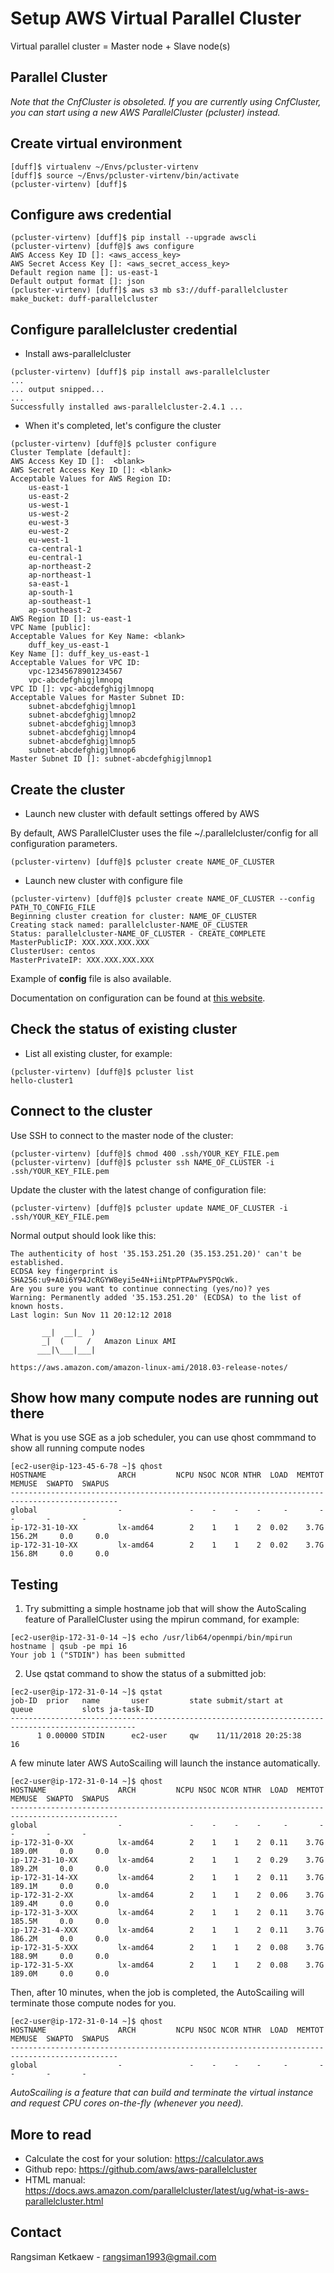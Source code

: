 # Setup AWS Virtual Parallel Cluster

Virtual parallel cluster = Master node + Slave node(s)

## Parallel Cluster

_Note that the CnfCluster is obsoleted. If you are currently using CnfCluster, you can start using a new AWS ParallelCluster (pcluster) instead._

## Create virtual environment

```
[duff]$ virtualenv ~/Envs/pcluster-virtenv
[duff]$ source ~/Envs/pcluster-virtenv/bin/activate
(pcluster-virtenv) [duff]$ 
```

## Configure aws credential

```
(pcluster-virtenv) [duff]$ pip install --upgrade awscli
(pcluster-virtenv) [duff@]$ aws configure
AWS Access Key ID []: <aws_access_key>
AWS Secret Access Key []: <aws_secret_access_key>
Default region name []: us-east-1
Default output format []: json
(pcluster-virtenv) [duff]$ aws s3 mb s3://duff-parallelcluster
make_bucket: duff-parallelcluster 
```

## Configure parallelcluster credential

- Install aws-parallelcluster

```
(pcluster-virtenv) [duff]$ pip install aws-parallelcluster
...
... output snipped...
...
Successfully installed aws-parallelcluster-2.4.1 ...
```

- When it's completed, let's configure the cluster

```
(pcluster-virtenv) [duff@]$ pcluster configure
Cluster Template [default]:
AWS Access Key ID []:  <blank>
AWS Secret Access Key ID []: <blank>
Acceptable Values for AWS Region ID:
    us-east-1
    us-east-2
    us-west-1
    us-west-2
    eu-west-3
    eu-west-2
    eu-west-1
    ca-central-1
    eu-central-1
    ap-northeast-2
    ap-northeast-1
    sa-east-1
    ap-south-1
    ap-southeast-1
    ap-southeast-2
AWS Region ID []: us-east-1
VPC Name [public]:
Acceptable Values for Key Name: <blank>
    duff_key_us-east-1
Key Name []: duff_key_us-east-1
Acceptable Values for VPC ID:
    vpc-12345678901234567
    vpc-abcdefghigjlmnopq
VPC ID []: vpc-abcdefghigjlmnopq
Acceptable Values for Master Subnet ID:
    subnet-abcdefghigjlmnop1
    subnet-abcdefghigjlmnop2
    subnet-abcdefghigjlmnop3
    subnet-abcdefghigjlmnop4
    subnet-abcdefghigjlmnop5
    subnet-abcdefghigjlmnop6
Master Subnet ID []: subnet-abcdefghigjlmnop1
```

## Create the cluster

- Launch new cluster with default settings offered by AWS

By default, AWS ParallelCluster uses the file ~/.parallelcluster/config for all configuration parameters.

```
(pcluster-virtenv) [duff@]$ pcluster create NAME_OF_CLUSTER
```

- Launch new cluster with configure file

```
(pcluster-virtenv) [duff@]$ pcluster create NAME_OF_CLUSTER --config PATH_TO_CONFIG_FILE
Beginning cluster creation for cluster: NAME_OF_CLUSTER
Creating stack named: parallelcluster-NAME_OF_CLUSTER
Status: parallelcluster-NAME_OF_CLUSTER - CREATE_COMPLETE
MasterPublicIP: XXX.XXX.XXX.XXX
ClusterUser: centos
MasterPrivateIP: XXX.XXX.XXX.XXX
```

Example of **config** file is also available.

Documentation on configuration can be found at [this website](https://docs.aws.amazon.com/parallelcluster/latest/ug/configuration.html).

## Check the status of existing cluster

- List all existing cluster, for example:

```
(pcluster-virtenv) [duff@]$ pcluster list
hello-cluster1
```

## Connect to the cluster

Use SSH to connect to the master node of the cluster:

```
(pcluster-virtenv) [duff@]$ chmod 400 .ssh/YOUR_KEY_FILE.pem
(pcluster-virtenv) [duff@]$ pcluster ssh NAME_OF_CLUSTER -i .ssh/YOUR_KEY_FILE.pem
```

Update the cluster with the latest change of configuration file:

```
(pcluster-virtenv) [duff@]$ pcluster update NAME_OF_CLUSTER -i .ssh/YOUR_KEY_FILE.pem
```

Normal output should look like this:

```
The authenticity of host '35.153.251.20 (35.153.251.20)' can't be established.
ECDSA key fingerprint is SHA256:u9+A0i6Y94JcRGYW8eyi5e4N+iiNtpPTPAwPY5PQcWk.
Are you sure you want to continue connecting (yes/no)? yes
Warning: Permanently added '35.153.251.20' (ECDSA) to the list of known hosts.
Last login: Sun Nov 11 20:12:12 2018

       __|  __|_  )
       _|  (     /   Amazon Linux AMI
      ___|\___|___|

https://aws.amazon.com/amazon-linux-ami/2018.03-release-notes/
```

## Show how many compute nodes are running out there

What is you use SGE as a job scheduler, you can use qhost commmand to show all running compute nodes

```
[ec2-user@ip-123-45-6-78 ~]$ qhost
HOSTNAME                ARCH         NCPU NSOC NCOR NTHR  LOAD  MEMTOT  MEMUSE  SWAPTO  SWAPUS
----------------------------------------------------------------------------------------------
global                  -               -    -    -    -     -       -       -       -       -
ip-172-31-10-XX         lx-amd64        2    1    1    2  0.02    3.7G  156.2M     0.0     0.0
ip-172-31-10-XX         lx-amd64        2    1    1    2  0.02    3.7G  156.8M     0.0     0.0
```

## Testing

1. Try submitting a simple hostname job that will show the AutoScaling feature of ParallelCluster using the mpirun command, for example:

```
[ec2-user@ip-172-31-0-14 ~]$ echo /usr/lib64/openmpi/bin/mpirun hostname | qsub -pe mpi 16
Your job 1 ("STDIN") has been submitted
```

2. Use qstat command to show the status of a submitted job:

```
[ec2-user@ip-172-31-0-14 ~]$ qstat
job-ID  prior   name       user         state submit/start at     queue           slots ja-task-ID
--------------------------------------------------------------------------------------------------
      1 0.00000 STDIN      ec2-user     qw    11/11/2018 20:25:38                 16
```

A few minute later AWS AutoScailing will launch the instance automatically.

```
[ec2-user@ip-172-31-0-14 ~]$ qhost
HOSTNAME                ARCH         NCPU NSOC NCOR NTHR  LOAD  MEMTOT  MEMUSE  SWAPTO  SWAPUS
----------------------------------------------------------------------------------------------
global                  -               -    -    -    -     -       -       -       -       -
ip-172-31-0-XX          lx-amd64        2    1    1    2  0.11    3.7G  189.0M     0.0     0.0
ip-172-31-10-XX         lx-amd64        2    1    1    2  0.29    3.7G  189.2M     0.0     0.0
ip-172-31-14-XX         lx-amd64        2    1    1    2  0.11    3.7G  189.1M     0.0     0.0
ip-172-31-2-XX          lx-amd64        2    1    1    2  0.06    3.7G  189.4M     0.0     0.0
ip-172-31-3-XXX         lx-amd64        2    1    1    2  0.11    3.7G  185.5M     0.0     0.0
ip-172-31-4-XXX         lx-amd64        2    1    1    2  0.11    3.7G  186.2M     0.0     0.0
ip-172-31-5-XXX         lx-amd64        2    1    1    2  0.08    3.7G  188.9M     0.0     0.0
ip-172-31-5-XX          lx-amd64        2    1    1    2  0.08    3.7G  189.0M     0.0     0.0
```

Then, after 10 minutes, when the job is completed, the AutoScailing will terminate those compute nodes for you.

```
[ec2-user@ip-172-31-0-14 ~]$ qhost
HOSTNAME                ARCH         NCPU NSOC NCOR NTHR  LOAD  MEMTOT  MEMUSE  SWAPTO  SWAPUS
----------------------------------------------------------------------------------------------
global                  -               -    -    -    -     -       -       -       -       -
```

_AutoScailing is a feature that can build and terminate the virtual instance and request CPU cores on-the-fly (whenever you need)._

## More to read
- Calculate the cost for your solution: https://calculator.aws
- Github repo: https://github.com/aws/aws-parallelcluster
- HTML manual: https://docs.aws.amazon.com/parallelcluster/latest/ug/what-is-aws-parallelcluster.html

## Contact

Rangsiman Ketkaew - rangsiman1993@gmail.com
